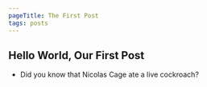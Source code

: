 ```yaml
---
pageTitle: The First Post
tags: posts
---
```


## Hello World, Our First Post
- Did you know that Nicolas Cage ate a live cockroach? 

